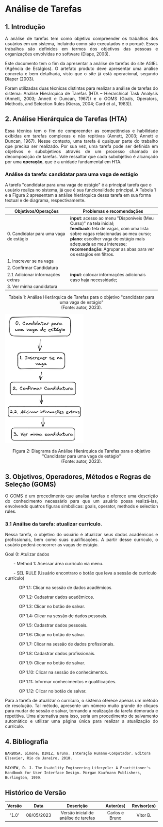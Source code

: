 # Análise de Tarefas

## 1. Introdução
<p align="justify">
A análise de tarefas tem como objetivo compreender os trabalhos dos usuários em um sistema, incluindo como são executados e o porquê. Esses trabalhos são definidos em termos dos objetivos das pessoas e organizações envolvidas no software (Diape, 2003).
</p>
<p align="justify">
Este documento tem o fim da apresentar a análise de tarefas do site AGIEL (Agência de Estágios). O artefato produto deve apresentar uma análise concreta e bem detalhada, visto que o site já está operacional, segundo Diaper (2003).
</p>

<p align="justify">
Foram utilizadas duas técnicas distintas para realizar a análise de tarefas do sistema: Análise Hierárquica de
Tarefas (HTA – Hierarchical Task Analysis (Annett, 2003; Annett e Duncan, 1967)) e o GOMS (Goals,
Operators, Methods, and Selection Rules (Kieras, 2004; Card et al., 1983)).
</p>

## 2. Análise Hierárquica de Tarefas (HTA)
<p align="justify">
Essa técnica tem o fim de compreender as competências e habilidade exibidas em tarefas complexas e não repitivas (Annett, 2003; Annett e Duncan,
1967). Nesse contexto, uma tarefa é qualquer parte do trabalho que precisa ser realizado. Por sua vez, uma tarefa pode ser definida em objetivos e subobjetivos através de um processo chamado de decomposição de tarefas. Vale ressaltar que cada subobjetivo é alcançado por uma <b>operação</b>, que é a unidade fundamental em HTA.
</p>

### Análise da tarefa: candidatar para uma vaga de estágio

A tarefa "candidatar para uma vaga de estágio" é a principal tarefa que o usuário realiza no sistema, já que é sua funcionalidade principal. A Tabela 1 e a Figura 2 apresentam a análise hierárquica dessa tarefa em sua forma textual e de diagrama, respectivamente.

| Objetivos/Operações                    | Problemas e recomendações                                                                                                                                                                                                                                                                                       |
|----------------------------------------|-----------------------------------------------------------------------------------------------------------------------------------------------------------------------------------------------------------------------------------------------------------------------------------------------------------------|
| 0. Candidatar para uma vaga de estágio | **input**: acesso ao menu "Disponíveis (Meu Curso)" na tela inicial; <br/> **feedback**: tela de vagas, com uma lista sobre vagas relacionadas ao meu curso; <br/> **plano**: escolher vaga de estágio mais adequada ao meu interesse; <br/> **recomendação**: Agrupar as abas para ver os estagios em filtros. |
| 1. Inscrever se na vaga                |                                                                                                                                                                                                                                                                                                                 |
| 2. Confirmar Candidatura               |                                                                                                                                                                                                                                                                                                                 |
| 2.1 Adicionar informações extras       | **input**: colocar informações adicionais caso haja necessidade;                                                                                                                                                                                                                                                |
| 3. Ver minha candidatura               |                                                                                                                                                                                                                                                                                                                 |
<div style="text-align: center">
<p> Tabela 1: Análise Hierárquica de Tarefas para o objetivo "candidatar para uma vaga de estágio" <br/>(Fonte: autor, 2023).</p>
</div>

![Diagrama da Análise Hierárquica de Tarefas para o objetivo "Candidatar para uma vaga de estágio"](../assets/hta.png)

<div style="text-align: center">
<p> Figura 2: Diagrama da Análise Hierárquica de Tarefas para o objetivo "Candidatar para uma vaga de estágio" <br/> (Fonte: autor, 2023).</p>
</div>


## 3. Objetivos, Operadores, Métodos e Regras de Seleção (GOMS)

<p align="justify">
O GOMS é um procedimento que analisa tarefas e oferece uma descrição do conhecimento necessário para que um usuário possa realizá-las, envolvendo quatros figuras simbólicas: goals, operator, methods e selection rules.
</p>

### 3.1 Análise da tarefa: atualizar currículo.
<p align="justify">
Nessa tarefa, o objetivo do usuário é atualizar seus dados acadêmicos e profissionais, bem como suas qualificações. A partir desse currículo, o usuário poderá concorrer as vagas de estágio.
</p>
<p>Goal 0: Atulizar dados</p>
&emsp;&emsp;- Method 1: Acessar área currículo via menu.
<p>&emsp;&emsp;- SEL RULE (Usuário encontraro o botão que leva a sessão de currículo currículo)
<p>&emsp;&emsp;&emsp; OP 1.1: Clicar na sessão de dados acadêmicos.
<p>&emsp;&emsp;&emsp; OP 1.2: Cadastrar dados acadêmicos.
<p>&emsp;&emsp;&emsp; OP 1.3: Clicar no botão de salvar.
<p>&emsp;&emsp;&emsp; OP 1.4: Clicar na sessão de dados pessoais.
<p>&emsp;&emsp;&emsp; OP 1.5: Cadastrar dados pessoais.
<p>&emsp;&emsp;&emsp; OP 1.6: Clicar no botão de salvar.
<p>&emsp;&emsp;&emsp; OP 1.7: Clicar na sessão de dados profissionais.
<p>&emsp;&emsp;&emsp; OP 1.8: Cadastrar dados profissionais.
<p>&emsp;&emsp;&emsp; OP 1.9: Clicar no botão de salvar.
<p>&emsp;&emsp;&emsp; OP 1.10: Clicar na sessão de conhecimentos.
<p>&emsp;&emsp;&emsp; OP 1.11: Informar conhecimentos e qualificações.
<p>&emsp;&emsp;&emsp; OP 1.12: Clicar no botão de salvar.

<p align="justify">
Para a tarefa de atualizar o currículo, o sistema oferece apenas um método de resolução. Tal método, apresente um número muito grande de cliques para mudar de sessão e salvar, tornando a realização da tarefa demorada e  repetitiva.
Uma alternativa para isso, seria um procedimento de salvamento automático e utilizar uma página única para realizar a atualização do currículo.
<p>



## 4. Bibliografia
```
BARBOSA, Simone; DINIZ, Bruno. Interação Humano-Computador. Editora Elsevier, Rio de Janeiro, 2010.

MAYHEW, D. J. The Usability Engineering Lifecycle: A Practitioner's Handbook for User Interface Design. Morgan Kaufmann Publishers, Burlington, 1999.
```

## Histórico de Versão

| Versão |    Data    |              Descrição               |   Autor(es)    | Revisor(es) |
|:------:|:----------:|:------------------------------------:|:--------------:|:-----------:|
| '1.0'  | 08/05/2023 | Versão inicial de análise de tarefas | Carlos e Bruno |  Vitor B.   |
